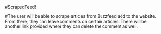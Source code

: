 #ScrapedFeed!

#The user will be able to scrape articles from Buzzfeed add to the website.  From there, they can leave comments on certain articles.  There will be another link provided where they can delete the comment as well.
